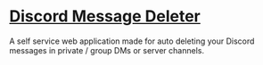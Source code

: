 <h1><a href="https://havoc2970.github.io/discord-message-deleter.github.io/">Discord Message Deleter</a></h1>
<p>A self service web application made for auto deleting your Discord messages in private / group DMs or server channels.</p>
